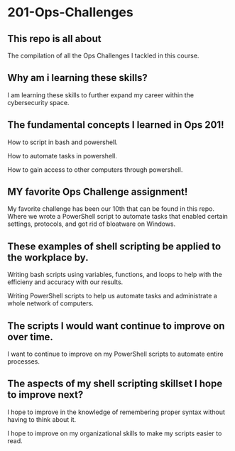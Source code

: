 # 201-Ops-Challenges

## This repo is all about
The compilation of all the Ops Challenges I tackled in this course.
## Why am i learning these skills?
I am learning these skills to further expand my career within the cybersecurity space.
## The fundamental concepts I learned in Ops 201!
How to script in bash and powershell.

How to automate tasks in powershell.

How to gain access to other computers through powershell.
## MY favorite Ops Challenge assignment!
My favorite challenge has been our 10th that can be found in this repo. Where we wrote a PowerShell script to automate tasks that enabled certain settings, protocols, and got rid of bloatware on Windows. 
## These examples of shell scripting be applied to the workplace by.
Writing bash scripts using variables, functions, and loops to help with the efficieny and accuracy with our results.


Writing PowerShell scripts to help us automate tasks and administrate a whole network of computers.
## The scripts I would want continue to improve on over time.
I want to continue to improve on my PowerShell scripts to automate entire processes.
## The aspects of my shell scripting skillset I hope to improve next?
I hope to improve in the knowledge of remembering proper syntax without having to think about it.

I hope to improve on my organizational skills to make my scripts easier to read.
